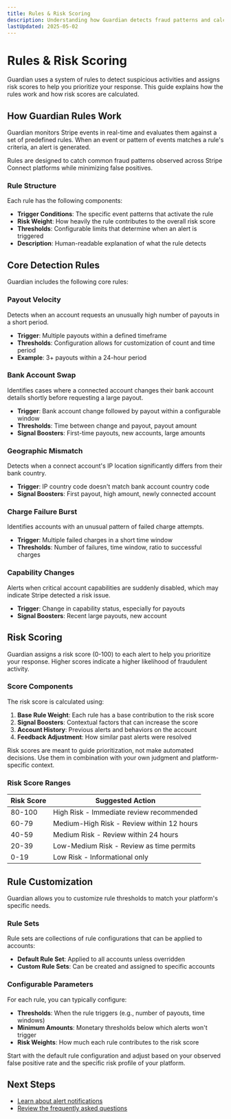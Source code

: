 ```yaml
---
title: Rules & Risk Scoring
description: Understanding how Guardian detects fraud patterns and calculates risk scores.
lastUpdated: 2025-05-02
---
```


# Rules & Risk Scoring

Guardian uses a system of rules to detect suspicious activities and assigns risk scores to help you prioritize your response. This guide explains how the rules work and how risk scores are calculated.

## How Guardian Rules Work

Guardian monitors Stripe events in real-time and evaluates them against a set of predefined rules. When an event or pattern of events matches a rule's criteria, an alert is generated.

<Alert type="info">
  Rules are designed to catch common fraud patterns observed across Stripe Connect platforms while
  minimizing false positives.
</Alert>

### Rule Structure

Each rule has the following components:

- **Trigger Conditions**: The specific event patterns that activate the rule
- **Risk Weight**: How heavily the rule contributes to the overall risk score
- **Thresholds**: Configurable limits that determine when an alert is triggered
- **Description**: Human-readable explanation of what the rule detects

## Core Detection Rules

Guardian includes the following core rules:

### Payout Velocity

Detects when an account requests an unusually high number of payouts in a short period.

- **Trigger**: Multiple payouts within a defined timeframe
- **Thresholds**: Configuration allows for customization of count and time period
- **Example**: 3+ payouts within a 24-hour period

### Bank Account Swap

Identifies cases where a connected account changes their bank account details shortly before requesting a large payout.

- **Trigger**: Bank account change followed by payout within a configurable window
- **Thresholds**: Time between change and payout, payout amount
- **Signal Boosters**: First-time payouts, new accounts, large amounts

### Geographic Mismatch

Detects when a connect account's IP location significantly differs from their bank country.

- **Trigger**: IP country code doesn't match bank account country code
- **Signal Boosters**: First payout, high amount, newly connected account

### Charge Failure Burst

Identifies accounts with an unusual pattern of failed charge attempts.

- **Trigger**: Multiple failed charges in a short time window
- **Thresholds**: Number of failures, time window, ratio to successful charges

### Capability Changes

Alerts when critical account capabilities are suddenly disabled, which may indicate Stripe detected a risk issue.

- **Trigger**: Change in capability status, especially for payouts
- **Signal Boosters**: Recent large payouts, new account

## Risk Scoring

Guardian assigns a risk score (0-100) to each alert to help you prioritize your response. Higher scores indicate a higher likelihood of fraudulent activity.

### Score Components

The risk score is calculated using:

1. **Base Rule Weight**: Each rule has a base contribution to the risk score
2. **Signal Boosters**: Contextual factors that can increase the score
3. **Account History**: Previous alerts and behaviors on the account
4. **Feedback Adjustment**: How similar past alerts were resolved

<Alert type="warning">
  Risk scores are meant to guide prioritization, not make automated decisions. Use them in
  combination with your own judgment and platform-specific context.
</Alert>

### Risk Score Ranges

| Risk Score | Suggested Action                          |
| ---------- | ----------------------------------------- |
| 80-100     | High Risk - Immediate review recommended  |
| 60-79      | Medium-High Risk - Review within 12 hours |
| 40-59      | Medium Risk - Review within 24 hours      |
| 20-39      | Low-Medium Risk - Review as time permits  |
| 0-19       | Low Risk - Informational only             |

## Rule Customization

Guardian allows you to customize rule thresholds to match your platform's specific needs.

### Rule Sets

Rule sets are collections of rule configurations that can be applied to accounts:

- **Default Rule Set**: Applied to all accounts unless overridden
- **Custom Rule Sets**: Can be created and assigned to specific accounts

### Configurable Parameters

For each rule, you can typically configure:

- **Thresholds**: When the rule triggers (e.g., number of payouts, time windows)
- **Minimum Amounts**: Monetary thresholds below which alerts won't trigger
- **Risk Weights**: How much each rule contributes to the risk score

<Alert type="info">
  Start with the default rule configuration and adjust based on your observed false positive rate
  and the specific risk profile of your platform.
</Alert>

## Next Steps

- [Learn about alert notifications](/docs/notifications)
- [Review the frequently asked questions](/docs/faq)
